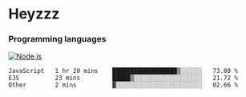 # Heyzzz  

### Programming languages  

[![Node.js](https://img.shields.io/badge/-Node.js-262626?style=for-the-badge)](https://nodejs.org/ru)

<!--START_SECTION:waka-->

```text
JavaScript   1 hr 20 mins    ██████████████████▒░░░░░░   73.80 %
EJS          23 mins         █████▒░░░░░░░░░░░░░░░░░░░   21.72 %
Other        2 mins          ▓░░░░░░░░░░░░░░░░░░░░░░░░   02.66 %
```

<!--END_SECTION:waka-->
